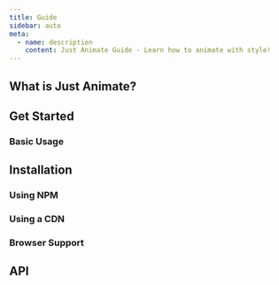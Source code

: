 ```yaml
---
title: Guide
sidebar: auto
meta:
  - name: description
    content: Just Animate Guide - Learn how to animate with style!
---
```


## What is Just Animate? 

## Get Started

### Basic Usage 

## Installation

### Using NPM

### Using a CDN
  
### Browser Support
 
## API
 